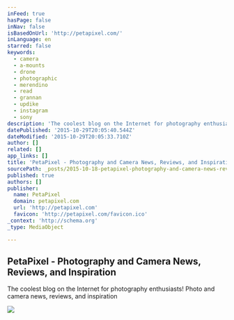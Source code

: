 ```yaml
---
inFeed: true
hasPage: false
inNav: false
isBasedOnUrl: 'http://petapixel.com/'
inLanguage: en
starred: false
keywords:
  - camera
  - a-mounts
  - drone
  - photographic
  - merendino
  - read
  - grannan
  - updike
  - instagram
  - sony
description: 'The coolest blog on the Internet for photography enthusiasts! Photo and camera news, reviews, and inspiration'
datePublished: '2015-10-29T20:05:40.544Z'
dateModified: '2015-10-29T20:05:33.710Z'
author: []
related: []
app_links: []
title: 'PetaPixel - Photography and Camera News, Reviews, and Inspiration'
sourcePath: _posts/2015-10-18-petapixel-photography-and-camera-news-reviews-and-inspir.md
published: true
authors: []
publisher:
  name: PetaPixel
  domain: petapixel.com
  url: 'http://petapixel.com'
  favicon: 'http://petapixel.com/favicon.ico'
_context: 'http://schema.org'
_type: MediaObject

---
```

<article style=""><h1>PetaPixel - Photography and Camera News, Reviews, and Inspiration</h1><p>The coolest blog on the Internet for photography enthusiasts! Photo and camera news, reviews, and inspiration</p><img src="http://petapixel.com/assets/images/largelogo.jpg" /></article>